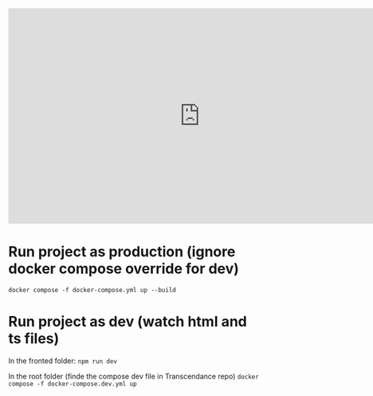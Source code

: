 <iframe width="768" height="432" src="https://miro.com/app/live-embed/uXjVIo83pAE=/?embedMode=view_only_without_ui&moveToViewport=-2167,-1117,4398,2098&embedId=799500446367" frameborder="0" scrolling="no" allow="fullscreen; clipboard-read; clipboard-write" allowfullscreen></iframe>

# Run project as production (ignore docker compose override for dev)

`docker compose -f docker-compose.yml up --build`

# Run project as dev (watch html and ts files)

In the fronted folder:
`npm run dev`

In the root folder (finde the compose dev file in Transcendance repo)
`docker compose -f docker-compose.dev.yml up`
